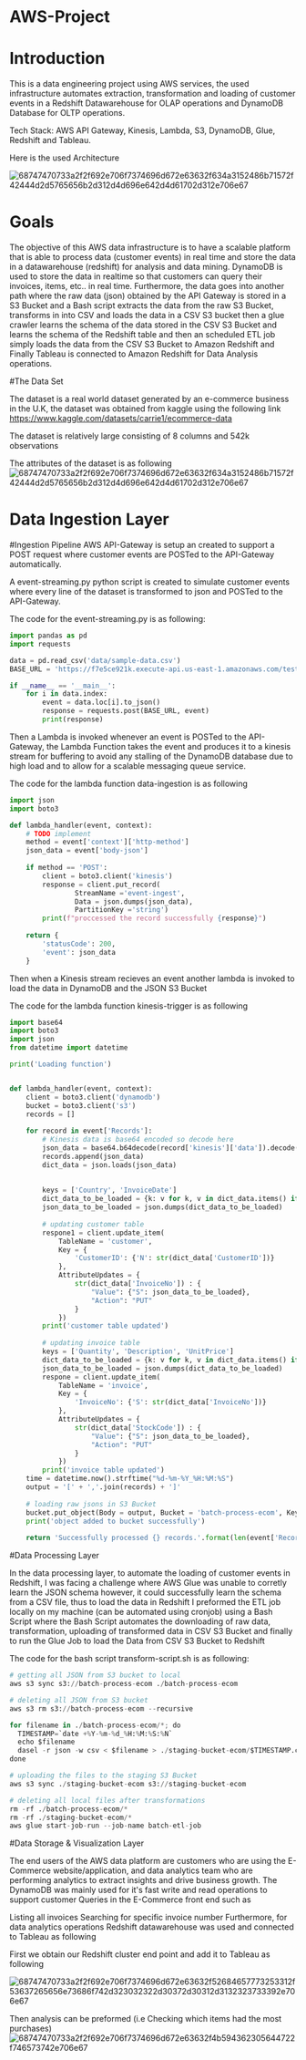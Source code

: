 # AWS-Project
# Introduction

This is a data engineering project using AWS services, the used infrastructure automates extraction, transformation and loading of customer events in a Redshift Datawarehouse for OLAP operations and DynamoDB Database for OLTP operations.

Tech Stack: AWS API Gateway, Kinesis, Lambda, S3, DynamoDB, Glue, Redshift and Tableau.

Here is the used Architecture

![68747470733a2f2f692e706f7374696d672e63632f634a3152486b71572f42444d2d5765656b2d312d4d696e642d4d61702d312e706e67](https://github.com/MohamedMagdyyyy/AWS-Project/assets/153362625/f26c6e45-beca-486e-bade-1c3b90ad35bb)

# Goals

The objective of this AWS data infrastructure is to have a scalable platform that is able to process data (customer events) in real time and store the data in a datawarehouse (redshift) for analysis and data mining. DynamoDB is used to store the data in realtime so that customers can query their invoices, items, etc.. in real time. Furthermore, the data goes into another path where the raw data (json) obtained by the API Gateway is stored in a S3 Bucket and a Bash script extracts the data from the raw S3 Bucket, transforms in into CSV and loads the data in a CSV S3 bucket then a glue crawler learns the schema of the data stored in the CSV S3 Bucket and learns the schema of the Redshift table and then an scheduled ETL job simply loads the data from the CSV S3 Bucket to Amazon Redshift and Finally Tableau is connected to Amazon Redshift for Data Analysis operations.

#The Data Set

The dataset is a real world dataset generated by an e-commerce business in the U.K, the dataset was obtained from kaggle using the following link https://www.kaggle.com/datasets/carrie1/ecommerce-data

The dataset is relatively large consisting of 8 columns and 542k observations

The attributes of the dataset is as following
![68747470733a2f2f692e706f7374696d672e63632f634a3152486b71572f42444d2d5765656b2d312d4d696e642d4d61702d312e706e67](https://github.com/MohamedMagdyyyy/AWS-Project/assets/153362625/4f9a2fff-2c92-47d5-9743-f737d6b9376b)


# Data Ingestion Layer

#Ingestion Pipeline
AWS API-Gateway is setup an created to support a POST request where customer events are POSTed to the API-Gateway automatically.

A event-streaming.py python script is created to simulate customer events where every line of the dataset is transformed to json and POSTed to the API-Gateway.

The code for the event-streaming.py is as following:

```python
import pandas as pd
import requests

data = pd.read_csv('data/sample-data.csv')
BASE_URL = 'https://f7e5ce921k.execute-api.us-east-1.amazonaws.com/test/events'

if __name__ == '__main__':
    for i in data.index:
        event = data.loc[i].to_json()
        response = requests.post(BASE_URL, event)
        print(response)
```

Then a Lambda is invoked whenever an event is POSTed to the API-Gateway, the Lambda Function takes the event and produces it to a kinesis stream for buffering to avoid any stalling of the DynamoDB database due to high load and to allow for a scalable messaging queue service.

The code for the lambda function data-ingestion is as following
```python
import json
import boto3

def lambda_handler(event, context):
    # TODO implement
    method = event['context']['http-method']
    json_data = event['body-json']
    
    if method == 'POST':
        client = boto3.client('kinesis')
        response = client.put_record(
                StreamName ='event-ingest',
                Data = json.dumps(json_data),
                PartitionKey ='string')
        print(f"proccessed the record successfully {response}")
    
    return {
        'statusCode': 200,
        'event': json_data
    }
```


Then when a Kinesis stream recieves an event another lambda is invoked to load the data in DynamoDB and the JSON S3 Bucket

The code for the lambda function kinesis-trigger is as following

```python
import base64
import boto3
import json
from datetime import datetime

print('Loading function')


def lambda_handler(event, context):
    client = boto3.client('dynamodb')
    bucket = boto3.client('s3')
    records = []
    
    for record in event['Records']:
        # Kinesis data is base64 encoded so decode here
        json_data = base64.b64decode(record['kinesis']['data']).decode('utf-8')
        records.append(json_data)
        dict_data = json.loads(json_data)
        
        
        keys = ['Country', 'InvoiceDate']
        dict_data_to_be_loaded = {k: v for k, v in dict_data.items() if k in keys}
        json_data_to_be_loaded = json.dumps(dict_data_to_be_loaded)
        
        # updating customer table
        respone1 = client.update_item(
            TableName = 'customer',
            Key = {
                'CustomerID': {'N': str(dict_data['CustomerID'])} 
            },
            AttributeUpdates = {
                str(dict_data['InvoiceNo']) : {
                    "Value": {"S": json_data_to_be_loaded},
                    "Action": "PUT"
                }
            })
        print('customer table updated')
        
        # updating invoice table
        keys = ['Quantity', 'Description', 'UnitPrice']
        dict_data_to_be_loaded = {k: v for k, v in dict_data.items() if k in keys}
        json_data_to_be_loaded = json.dumps(dict_data_to_be_loaded)
        respone = client.update_item(
            TableName = 'invoice',
            Key = {
                'InvoiceNo': {'S': str(dict_data['InvoiceNo'])} 
            },
            AttributeUpdates = {
                str(dict_data['StockCode']) : {
                    "Value": {"S": json_data_to_be_loaded},
                    "Action": "PUT"
                }
            })
        print('invoice table updated')
    time = datetime.now().strftime("%d-%m-%Y_%H:%M:%S")
    output = '[' + ','.join(records) + ']'
    
    # loading raw jsons in S3 Bucket
    bucket.put_object(Body = output, Bucket = 'batch-process-ecom', Key = 'output'+time+'.json')
    print('object added to bucket successfully')
        
    return 'Successfully processed {} records.'.format(len(event['Records']))

```

#Data Processing Layer


In the data processing layer, to automate the loading of customer events in Redshift, I was facing a challenge where AWS Glue was unable to corretly learn the JSON schema however, it could successfully learn the schema from a CSV file, thus to load the data in Redshift I preformed the ETL job locally on my machine (can be automated using cronjob) using a Bash Script where the Bash Script automates the downloading of raw data, transformation, uploading of transformed data in CSV S3 Bucket and finally to run the Glue Job to load the Data from CSV S3 Bucket to Redshift

The code for the bash script transform-script.sh is as following:
```python
# getting all JSON from S3 bucket to local
aws s3 sync s3://batch-process-ecom ./batch-process-ecom 

# deleting all JSON from S3 bucket
aws s3 rm s3://batch-process-ecom --recursive

for filename in ./batch-process-ecom/*; do
  TIMESTAMP=`date +%Y-%m-%d_%H:%M:%S:%N`
  echo $filename
  dasel -r json -w csv < $filename > ./staging-bucket-ecom/$TIMESTAMP.csv
done

# uploading the files to the staging S3 Bucket 
aws s3 sync ./staging-bucket-ecom s3://staging-bucket-ecom

# deleting all local files after transformations
rm -rf ./batch-process-ecom/*
rm -rf ./staging-bucket-ecom/*
aws glue start-job-run --job-name batch-etl-job
```




#Data Storage & Visualization Layer



The end users of the AWS data platform are customers who are using the E-Commerce website/application, and data analytics team who are performing analytics to extract insights and drive business growth. The DynamoDB was mainly used for it's fast write and read operations to support customer Queries in the E-Commerce front end such as

Listing all invoices
Searching for specific invoice number
Furthermore, for data analytics operations Redshift datawarehouse was used and connected to Tableau as following

First we obtain our Redshift cluster end point and add it to Tableau as following

![68747470733a2f2f692e706f7374696d672e63632f52684657773253312f53637265656e73686f742d323032322d30372d30312d3132323733392e706e67](https://github.com/MohamedMagdyyyy/AWS-Project/assets/153362625/20872181-2860-415e-8792-4d39f2701efb)

Then analysis can be preformed (i.e Checking which items had the most purchases)
![68747470733a2f2f692e706f7374696d672e63632f4b594362305644722f746573742e706e67](https://github.com/MohamedMagdyyyy/AWS-Project/assets/153362625/88f9486b-9407-4ac2-aa6b-92ad686af4f7)

